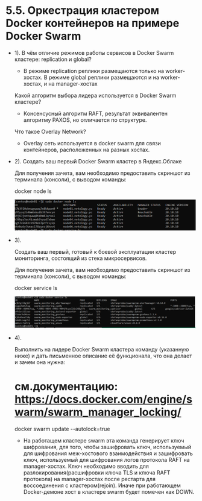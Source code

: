 # 5.5. Оркестрация кластером Docker контейнеров на примере Docker Swarm
- 1). 
    В чём отличие режимов работы сервисов в Docker Swarm кластере: replication и global?
    - В режиме replication реплики размещаются только на worker-хостах. 
    В режиме global реплики размещаются и на worker-хостах, и на manager-хостах
    
    Какой алгоритм выбора лидера используется в Docker Swarm кластере?
    - Консенсусный алгоритм RAFT, результат эквивалентен алгоритму PAXOS, но отличается по структуре.
    
    Что такое Overlay Network?
    - Overlay сеть используется в docker swarm для связи контейнеров, расположенных на разных хостах.
	
- 2). Создать ваш первый Docker Swarm кластер в Яндекс.Облаке

    Для получения зачета, вам необходимо предоставить скриншот из терминала (консоли), с выводом команды:

    docker node ls
    
    ![5.5_2.PNG](images/5.5_2.PNG)
	
	
- 3). 

     Создать ваш первый, готовый к боевой эксплуатации кластер мониторинга, состоящий из стека микросервисов.  

     Для получения зачета, вам необходимо предоставить скриншот из терминала (консоли), с выводом команды:  

     docker service ls	
       
	 ![5.5_3.PNG](images/5.5_3.PNG)
    
- 4). 

    Выполнить на лидере Docker Swarm кластера команду (указанную ниже) и дать письменное описание её функционала, что она делает и зачем она нужна:

    # см.документацию: https://docs.docker.com/engine/swarm/swarm_manager_locking/
    docker swarm update --autolock=true
	
  - На работащем кластере swarm эта команда генерирует ключ шифрования, для того, чтобы зашифровать ключ, 
   используемый для шифрования меж-хостового взаимодейcтвия
  и зашифровать ключ, используемый для шифрования логов протокола RAFT на manager-хостах.
    Ключ необходимо вводить для разлокирования(расшифровки ключа TLS  и ключа RAFT протокола) на manager-хостах после рестарта для воссоединения с кластером(rejoin).
    Иначе при работающем Docker-демоне хост в кластере swarm будет помечен как DOWN.
